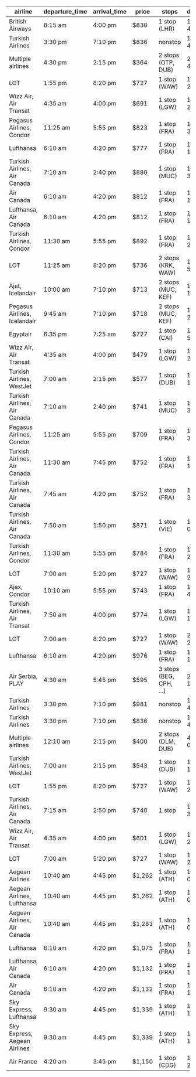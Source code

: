 
| airline | departure_time | arrival_time | price | stops | duration | departure_airport | arrival_airport | start_date | return_date | number_of_passengers | other_data |
|-------------|-------------|-------------|-------------|-------------|-------------|-------------|-------------|-------------|-------------|-------------|-------------|
| British Airways | 8:15 am | 4:00 pm | $830 | 1 stop (LHR) | 14h 45m | IST | YYZ | 2025-04-20 | - | 6 | {} |
| Turkish Airlines | 3:30 pm | 7:10 pm | $836 | nonstop | 10h 40m | IST | YYZ | 2025-04-20 | - | 6 | {} |
| Multiple airlines | 4:30 pm | 2:15 pm | $364 | 2 stops (OTP, DUB) | 28h 45m | SAW | YYZ | 2025-04-20 | - | 6 | {} |
| LOT | 1:55 pm | 8:20 pm | $727 | 1 stop (WAW) | 13h 25m | IST | YYZ | 2025-04-20 | - | 6 | {} |
| Wizz Air, Air Transat | 4:35 am | 4:00 pm | $691 | 1 stop (LGW) | 18h 25m | IST | YYZ | 2025-04-20 | - | 6 | {} |
| Pegasus Airlines, Condor | 11:25 am | 5:55 pm | $823 | 1 stop (FRA) | 13h 30m | SAW | YYZ | 2025-04-20 | - | 6 | {} |
| Lufthansa | 6:10 am | 4:20 pm | $777 | 1 stop (FRA) | 17h 10m | IST | YYZ | 2025-04-20 | - | 6 | {} |
| Turkish Airlines, Air Canada | 7:10 am | 2:40 pm | $880 | 1 stop (MUC) | 14h 30m | IST | YYZ | 2025-04-20 | - | 6 | {} |
| Air Canada | 6:10 am | 4:20 pm | $812 | 1 stop (FRA) | 17h 10m | IST | YYZ | 2025-04-20 | - | 6 | {} |
| Lufthansa, Air Canada | 6:10 am | 4:20 pm | $812 | 1 stop (FRA) | 17h 10m | IST | YYZ | 2025-04-20 | - | 6 | {} |
| Turkish Airlines, Condor | 11:30 am | 5:55 pm | $892 | 1 stop (FRA) | 13h 25m | IST | YYZ | 2025-04-20 | - | 6 | {} |
| LOT | 11:25 am | 8:20 pm | $736 | 2 stops (KRK, WAW) | 15h 55m | IST | YYZ | 2025-04-20 | - | 6 | {} |
| Ajet, Icelandair | 10:00 am | 7:10 pm | $713 | 2 stops (MUC, KEF) | 16h 10m | SAW | YYZ | 2025-04-20 | - | 6 | {} |
| Pegasus Airlines, Icelandair | 9:45 am | 7:10 pm | $718 | 2 stops (MUC, KEF) | 16h 25m | SAW | YYZ | 2025-04-20 | - | 6 | {} |
| Egyptair | 6:35 pm | 7:25 am | $727 | 1 stop (CAI) | 19h 50m | IST | YYZ | 2025-04-19 | - | 6 | {} |
| Wizz Air, Air Transat | 4:35 am | 4:00 pm | $479 | 1 stop (LGW) | 18h 25m | IST | YYZ | 2025-04-19 | - | 6 | {} |
| Turkish Airlines, WestJet | 7:00 am | 2:15 pm | $577 | 1 stop (DUB) | 14h 15m | IST | YYZ | 2025-04-19 | - | 6 | {} |
| Turkish Airlines, Air Canada | 7:10 am | 2:40 pm | $741 | 1 stop (MUC) | 14h 30m | IST | YYZ | 2025-04-19 | - | 6 | {} |
| Pegasus Airlines, Condor | 11:25 am | 5:55 pm | $709 | 1 stop (FRA) | 13h 30m | SAW | YYZ | 2025-04-19 | - | 6 | {} |
| Turkish Airlines, Air Canada | 11:30 am | 7:45 pm | $752 | 1 stop (FRA) | 15h 15m | IST | YYZ | 2025-04-19 | - | 6 | {} |
| Turkish Airlines, Air Canada | 7:45 am | 4:20 pm | $752 | 1 stop (FRA) | 15h 35m | IST | YYZ | 2025-04-19 | - | 6 | {} |
| Turkish Airlines, Air Canada | 7:50 am | 1:50 pm | $871 | 1 stop (VIE) | 13h 00m | IST | YYZ | 2025-04-19 | - | 6 | {} |
| Turkish Airlines, Condor | 11:30 am | 5:55 pm | $784 | 1 stop (FRA) | 13h 25m | IST | YYZ | 2025-04-19 | - | 6 | {} |
| LOT | 7:00 am | 5:20 pm | $727 | 1 stop (WAW) | 17h 20m | IST | YYZ | 2025-04-19 | - | 6 | {} |
| Ajex, Condor | 10:10 am | 5:55 pm | $743 | 1 stop (FRA) | 14h 45m | SAW | YYZ | 2025-04-19 | - | 6 | {} |
| Turkish Airlines, Air Transat | 7:50 am | 4:00 pm | $774 | 1 stop (LGW) | 15h 10m | IST | YYZ | 2025-04-19 | - | 6 | {} |
| LOT | 7:00 am | 8:20 pm | $727 | 1 stop (WAW) | 20h 20m | IST | YYZ | 2025-04-19 | - | 6 | {} |
| Lufthansa | 6:10 am | 4:20 pm | $976 | 1 stop (FRA) | 17h 10m | IST | YYZ | 2025-04-19 | - | 6 | {} |
| Air Serbia, PLAY | 4:30 am | 5:45 pm | $595 | 3 stops (BEG, CPH, ...) | 20h 15m | IST | YHM | 2025-04-19 | - | 6 | {} |
| Turkish Airlines | 3:30 pm | 7:10 pm | $981 | nonstop | 10h 40m | IST | YYZ | 2025-04-21 | - | 6 | {} |
| Turkish Airlines | 3:30 pm | 7:10 pm | $836 | nonstop | 10h 40m | IST | YYZ | 2025-04-21 | - | 6 | {} |
| Multiple airlines | 12:10 am | 2:15 pm | $400 | 2 stops (DLM, DUB) | 45h 05m | SAW | YYZ | 2025-04-21 | - | 6 | {} |
| Turkish Airlines, WestJet | 7:00 am | 2:15 pm | $543 | 1 stop (DUB) | 14h 15m | IST | YYZ | 2025-04-21 | - | 6 | {} |
| LOT | 1:55 pm | 8:20 pm | $727 | 1 stop (WAW) | 13h 25m | IST | YYZ | 2025-04-21 | - | 6 | {} |
| Turkish Airlines, Air Canada | 7:15 am | 2:50 pm | $740 | 1 stop | 13h 35m | IST | YYZ | 2025-04-21 | - | 6 | {} |
| Wizz Air, Air Transat | 4:35 am | 4:00 pm | $601 | 1 stop (LGW) | 18h 25m | IST | YYZ | 2025-04-21 | - | 6 | {} |
| LOT | 7:00 am | 5:20 pm | $727 | 1 stop (WAW) | 17h 20m | IST | YYZ | 2025-04-21 | - | 6 | {} |
| Aegean Airlines | 10:40 am | 4:45 pm | $1,262 | 1 stop (ATH) | 13h 05m | IST | YYZ | 2025-04-21 | - | 6 | {} |
| Aegean Airlines, Lufthansa | 10:40 am | 4:45 pm | $1,262 | 1 stop (ATH) | 13h 05m | IST | YYZ | 2025-04-21 | - | 6 | {} |
| Aegean Airlines, Air Canada | 10:40 am | 4:45 pm | $1,283 | 1 stop (ATH) | 13h 05m | IST | YYZ | 2025-04-21 | - | 6 | {} |
| Lufthansa | 6:10 am | 4:20 pm | $1,075 | 1 stop (FRA) | 17h 10m | IST | YYZ | 2025-04-21 | - | 6 | {} |
| Lufthansa, Air Canada | 6:10 am | 4:20 pm | $1,132 | 1 stop (FRA) | 17h 10m | IST | YYZ | 2025-04-21 | - | 6 | {} |
| Air Canada | 6:10 am | 4:20 pm | $1,132 | 1 stop (FRA) | 17h 10m | IST | YYZ | 2025-04-21 | - | 6 | {} |
| Sky Express, Lufthansa | 9:30 am | 4:45 pm | $1,339 | 1 stop (ATH) | 14h 15m | IST | YYZ | 2025-04-21 | - | 6 | {} |
| Sky Express, Aegean Airlines | 9:30 am | 4:45 pm | $1,339 | 1 stop (ATH) | 14h 15m | IST | YYZ | 2025-04-21 | - | 6 | {} |
| Air France | 4:20 am | 3:45 pm | $1,150 | 1 stop (CDG) | 18h 25m | IST | YYZ | 2025-04-21 | - | 6 | {} |
